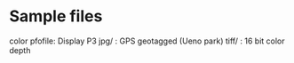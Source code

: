 # Sample files
color pfofile: Display P3
jpg/ : GPS geotagged (Ueno park)
tiff/ : 16 bit color depth